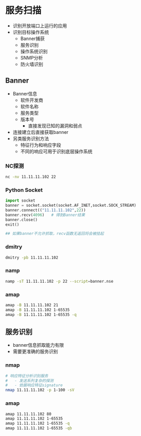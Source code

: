 # 服务扫描

- 识别开放端口上运行的应用
- 识别目标操作系统
  - Banner捕获
  - 服务识别
  - 操作系统识别
  - SNMP分析
  - 防火墙识别

## Banner

- Banner信息
  - 软件开发商
  - 软件名称
  - 服务类型
  - 版本号
    - 直接发现已知的漏洞和弱点
- 连接建立后直接获取banner
- 另类服务识别方法
  - 特征行为和响应字段
  - 不同的响应可用于识别底层操作系统

### NC探测

```bash
nc -nv 11.11.11.102 22
```

### Python Socket

```python
import socket
banner = socket.socket(socket.AF_INET,socket.SOCK_STREAM)
banner.connect(("11.11.11.102",22))
banner.recv(4096)	# 得到Banner结果
banner.close()
exit()

## 如果banner不允许抓取，recv函数无返回将会被挂起
```

[^练习]:  用Python脚本写一个扫描主机的banner信息程序,命名为bangrap(使用方式: bangrap 1.0.0.1 1 65535)

### dmitry

```bash
dmitry -pb 11.11.11.102
```

### namp

```bash
namp -sT 11.11.11.102 -p 22 --script=banner.nse
```

### amap

```bash
amap -B 11.11.11.102 21
amap -B 11.11.11.102 1-65535
amap -B 11.11.11.102 1-65535 -q
```

## 服务识别

- banner信息抓取能力有限
- 需要更准确的服务识别

### nmap

```bash
# 响应特征分析识别服务
#	- 发送系列复杂的探测
#	- 依据响应特征signature
nmap 11.11.11.102 -p 1-100 -sV
```

### amap

```bash
amap 11.11.11.102 80
amap 11.11.11.102 1-65535
amap 11.11.11.102 1-65535 -q
amap 11.11.11.102 1-65535 -qb
```